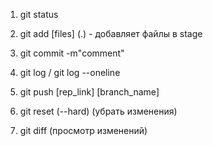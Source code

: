 1. git status
2. git add [files] (.) - добавляет файлы в stage
3. git commit -m"comment"
4. git log / git log --oneline
5. git push [rep_link] [branch_name]

6. git reset (--hard) (убрать изменения)
7. git diff (просмотр изменений)
